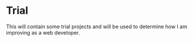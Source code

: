 # Trial
This will contain some trial projects and will be used to determine how I am improving as a web developer.
